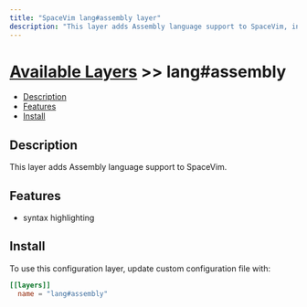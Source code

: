 ```yaml
---
title: "SpaceVim lang#assembly layer"
description: "This layer adds Assembly language support to SpaceVim, including syntax highlighting."
---
```


# [Available Layers](../../) >> lang#assembly

<!-- vim-markdown-toc GFM -->

- [Description](#description)
- [Features](#features)
- [Install](#install)

<!-- vim-markdown-toc -->

## Description

This layer adds Assembly language support to SpaceVim.

## Features

- syntax highlighting

## Install

To use this configuration layer, update custom configuration file with:

```toml
[[layers]]
  name = "lang#assembly"
```
